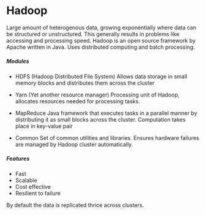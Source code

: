 # Hadoop

Large amount of heterogenous data, growing exponentially where data can be structured or unstructured. This generally results in problems like accessing and processing speed. Hadoop is an open source framework by Apache written in Java. Uses distributed computing and batch processing.

##### Modules

* HDFS \(Hadoop Distributed File System\)
  Allows data storage in small memory blocks and distributes them across the cluster

* Yarn \(Yet another resource manager\)
  Processing unit of Hadoop, allocates resources needed for processing tasks.

* MapReduce
  Java framework that executes tasks in a parallel manner by distributing it as small blocks across the cluster. Computation takes place in key-value pair

* Common
  Set of common utilities and libraries. Ensures hardware failures are managed by Hadoop cluster automatically.

##### Features

* Fast
* Scalable
* Cost effective
* Resilient to failure

By default the data is replicated thrice across clusters.

